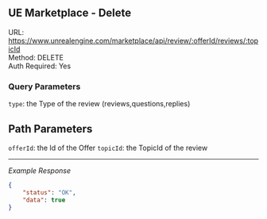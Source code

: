 ## UE Marketplace - Delete

URL: https://www.unrealengine.com/marketplace/api/review/:offerId/reviews/:topicId \
Method: DELETE \
Auth Required: Yes

### Query Parameters

`type`: the Type of the review (reviews,questions,replies)

## Path Parameters

`offerId`: the Id of the Offer
`topicId`: the TopicId of the review

---

_Example Response_

```json
{
    "status": "OK",
    "data": true
}
```